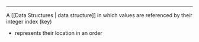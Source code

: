 ***
A [[Data Structures | data structure]] in which values are referenced by their integer index (key)
- represents their location in an order
